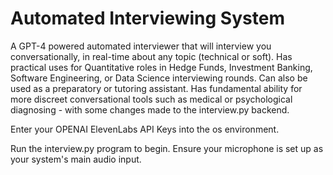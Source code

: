 # Automated Interviewing System

A GPT-4 powered automated interviewer that will interview you conversationally, in real-time about any topic (technical or soft).
Has practical uses for Quantitative roles in Hedge Funds, Investment Banking, Software Engineering, or Data Science interviewing rounds. Can also be used as a preparatory or tutoring assistant. 
Has fundamental ability for more discreet conversational tools such as medical or psychological diagnosing - with some changes made to the interview.py backend. 

Enter your OPENAI ElevenLabs API Keys into the os environment.

Run the interview.py program to begin. Ensure your microphone is  set up as your system's main audio input. 

